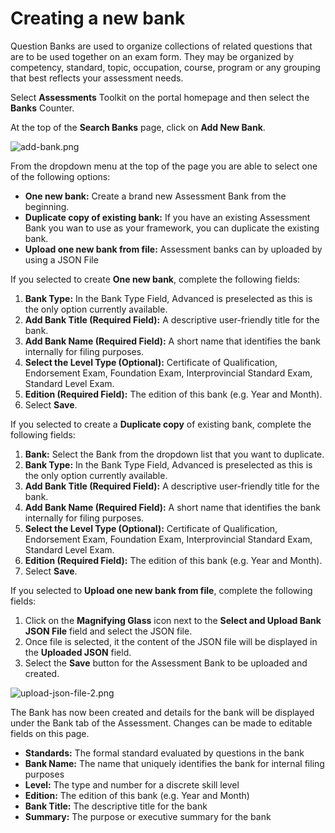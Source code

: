 # Creating a new bank

Question Banks are used to organize collections of related questions that are to be used together on an exam form. They may be organized by competency, standard, topic, occupation, course, program or any grouping that best reflects your assessment needs.

Select **Assessments** Toolkit on the portal homepage and then select the **Banks** Counter.

At the top of the **Search Banks** page, click on **Add New Bank**.

![add-bank.png](https://e02.insite.com/files/sites/e02/create-new-bank/add-bank.png)

From the dropdown menu at the top of the page you are able to select one of the following options:
* **One new bank:**  Create a brand new Assessment Bank from the beginning.
* **Duplicate copy of existing bank:**  If you have an existing Assessment Bank you wan to use as your framework, you can duplicate the existing bank.  
* **Upload one new bank from file:**  Assessment banks can by uploaded by using a JSON File

If you selected to create **One new bank**, complete the following fields: 
1. **Bank Type:**  In the Bank Type Field, Advanced is preselected as this is the only option currently available.
2. **Add Bank Title (Required Field):** A descriptive user-friendly title for the bank.
3. **Add Bank Name (Required Field):** A short name that identifies the bank internally for filing purposes.
4. **Select the Level Type (Optional):**  Certificate of Qualification, Endorsement Exam, Foundation Exam, Interprovincial Standard Exam, Standard Level Exam.
5. **Edition (Required Field):** The edition of this bank (e.g. Year and Month).
6. Select **Save**.

If you selected to create a **Duplicate copy** of existing bank, complete the following fields:
1. **Bank:**  Select the Bank from the dropdown list that you want to duplicate.
2. **Bank Type:**  In the Bank Type Field, Advanced is preselected as this is the only option currently available.
3. **Add Bank Title (Required Field):** A descriptive user-friendly title for the bank.
4. **Add Bank Name (Required Field):** A short name that identifies the bank internally for filing purposes.
5. **Select the Level Type (Optional):**  Certificate of Qualification, Endorsement Exam, Foundation Exam, Interprovincial Standard Exam, Standard Level Exam.
6. **Edition (Required Field):** The edition of this bank (e.g. Year and Month).
7. Select **Save**.

If you selected to **Upload one new bank from file**, complete the following fields:
1. Click on the **Magnifying Glass** icon next to the **Select and Upload Bank JSON File** field and select the JSON file. 
2. Once file is selected, it the content of the JSON file will be displayed in the **Uploaded JSON** field. 
3. Select the **Save** button for the Assessment Bank to be uploaded and created.

![upload-json-file-2.png](https://e02.insite.com/files/sites/e02/create-new-bank/upload-json-file-2.png)

The Bank has now been created and details for the bank will be displayed under the Bank tab of the Assessment. 
Changes can be made to editable fields on this page. 
* **Standards:** The formal standard evaluated by questions in the bank
* **Bank Name:** The name that uniquely identifies the bank for internal filing purposes
* **Level:** The type and number for a discrete skill level
* **Edition:** The edition of this bank (e.g. Year and Month)
* **Bank Title:** The descriptive title for the bank
* **Summary:** The purpose or executive summary for the bank
